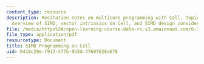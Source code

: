 ```yaml
---
content_type: resource
description: Recitation notes on multicore programming with Cell. Topics include an
  overview of SIMD, vector intrinsics on Cell, and SIMD design considerations.
file: /media/https%3A/open-learning-course-data-rc.s3.amazonaws.com/6-189-multicore-programming-primer-january-iap-2007/0410c29ef913477b9b5d4769f628a678_6189recitatn6.pdf
file_type: application/pdf
resourcetype: Document
title: SIMD Programming on Cell
uid: 0410c29e-f913-477b-9b5d-4769f628a678
---
```

